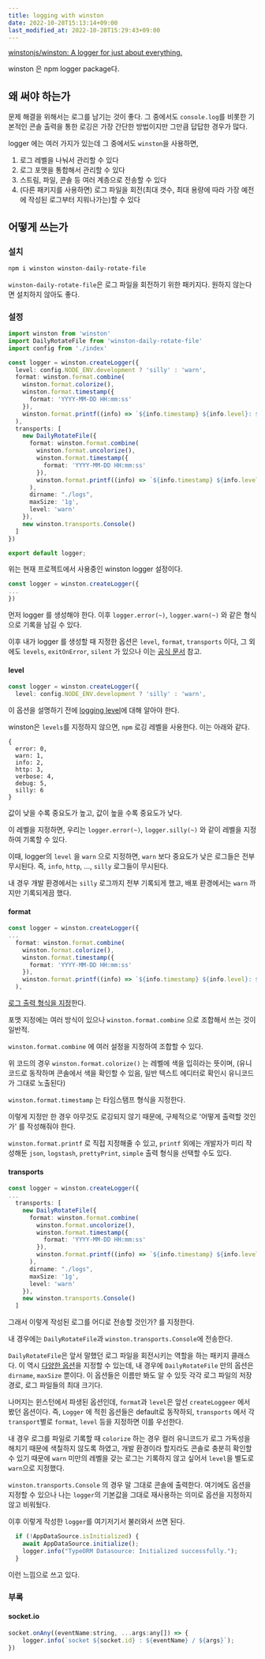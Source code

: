 ```yaml
---
title: logging with winston
date: 2022-10-28T15:13:14+09:00
last_modified_at: 2022-10-28T15:29:43+09:00
---
```

[winstonjs/winston: A logger for just about everything.](https://github.com/winstonjs/winston)

winston 은 npm logger package다.

## 왜 써야 하는가

문제 해결을 위해서는 로그를 남기는 것이 좋다. 그 중에서도 `console.log`를 비롯한 기본적인 콘솔 출력을 통한 로깅은 가장 간단한 방법이지만 그만큼 답답한 경우가 많다.

logger 에는 여러 가지가 있는데 그 중에서도 `winston`을 사용하면,

1. 로그 레벨을 나눠서 관리할 수 있다
2. 로그 포맷을 통합해서 관리할 수 있다
3. 스트림, 파일, 콘솔 등 여러 계층으로 전송할 수 있다
4. (다른 패키지를 사용하면) 로그 파일을 회전(최대 갯수, 최대 용량에 따라 가장 예전에 작성된 로그부터 지워나가는)할 수 있다

## 어떻게 쓰는가

### 설치

```bash
npm i winston winston-daily-rotate-file
```

`winston-daily-rotate-file`은 로그 파일을 회전하기 위한 패키지다. 원하지 않는다면 설치하지 않아도 좋다.

### 설정

```ts
import winston from 'winston'
import DailyRotateFile from 'winston-daily-rotate-file'
import config from './index'

const logger = winston.createLogger({
  level: config.NODE_ENV.development ? 'silly' : 'warn',
  format: winston.format.combine(
    winston.format.colorize(),
    winston.format.timestamp({
      format: 'YYYY-MM-DD HH:mm:ss'
    }),
    winston.format.printf((info) => `${info.timestamp} ${info.level}: ${info.message}`)
  ),
  transports: [
    new DailyRotateFile({  
      format: winston.format.combine(
        winston.format.uncolorize(),
        winston.format.timestamp({
          format: 'YYYY-MM-DD HH:mm:ss'
        }),
        winston.format.printf((info) => `${info.timestamp} ${info.level}: ${info.message}`)
      ), 
      dirname: "./logs",
      maxSize: '1g',
      level: 'warn'
    }),
    new winston.transports.Console()
  ]
})

export default logger;
```

위는 현재 프로젝트에서 사용중인 winston logger 설정이다.

```ts
const logger = winston.createLogger({
...
})
```

먼저 logger 를 생성해야 한다. 이후 `logger.error(~)`, `logger.warn(~)` 와 같은 형식으로 기록을 남길 수 있다.

이후 내가 logger 를 생성할 때 지정한 옵션은 `level`, `format`, `transports` 이다, 그 외에도 `levels`, `exitOnError`, `silent` 가 있으나 이는 [공식 문서](https://github.com/winstonjs/winston#creating-your-own-logger) 참고.

#### level

```ts
const logger = winston.createLogger({
  level: config.NODE_ENV.development ? 'silly' : 'warn',
```

이 옵션을 설명하기 전에 [logging level](https://github.com/winstonjs/winston#logging-levels)에 대해 알아야 한다.

winston은 `levels`를 지정하지 않으면, `npm` 로깅 레벨을 사용한다. 이는 아래와 같다.

```
{
  error: 0,
  warn: 1,
  info: 2,
  http: 3,
  verbose: 4,
  debug: 5,
  silly: 6
}
```

값이 낮을 수록 중요도가 높고, 값이 높을 수록 중요도가 낮다.

이 레벨을 지정하면, 우리는 `logger.error(~)`, `logger.silly(~)` 와 같이 레벨을 지정하여 기록할 수 있다.

이때, logger의 `level` 을 `warn` 으로 지정하면, `warn` 보다 중요도가 낮은 로그들은 전부 무시된다. 즉, `info`, `http`, ..., `silly` 로그들이 무시된다.

내 경우 개발 환경에서는 `silly` 로그까지 전부 기록되게 했고, 배포 환경에서는 `warn` 까지만 기록되게끔 했다.

#### format

```ts
const logger = winston.createLogger({
...
  format: winston.format.combine(
    winston.format.colorize(),
    winston.format.timestamp({
      format: 'YYYY-MM-DD HH:mm:ss'
    }),
    winston.format.printf((info) => `${info.timestamp} ${info.level}: ${info.message}`)
  ),
```

[로그 출력 형식을 지정](https://github.com/winstonjs/winston#formats)한다. 

포맷 지정에는 여러 방식이 있으나 `winston.format.combine` 으로 조합해서 쓰는 것이 일반적.

`winston.format.combine` 에 여러 설정을 지정하여 조합할 수 있다.

위 코드의 경우 `winston.format.colorize()` 는 레벨에 색을 입히라는 뜻이며, (유니코드로 동작하며 콘솔에서 색을 확인할 수 있음, 일반 텍스트 에디터로 확인시 유니코드가 그대로 노출된다)

`winston.format.timestamp` 는 타임스탬프 형식을 지정한다.

이렇게 지정만 한 경우 아무것도 로깅되지 않기 때문에, 구체적으로 '어떻게 출력할 것인가' 를 작성해줘야 한다.

`winston.format.printf` 로 직접 지정해줄 수 있고, `printf` 외에는 개발자가 미리 작성해둔 `json`, `logstash`, `prettyPrint`, `simple` 출력 형식을 선택할 수도 있다.

#### transports

```ts
const logger = winston.createLogger({
...
  transports: [
    new DailyRotateFile({  
      format: winston.format.combine(
        winston.format.uncolorize(),
        winston.format.timestamp({
          format: 'YYYY-MM-DD HH:mm:ss'
        }),
        winston.format.printf((info) => `${info.timestamp} ${info.level}: ${info.message}`)
      ), 
      dirname: "./logs",
      maxSize: '1g',
      level: 'warn'
    }),
    new winston.transports.Console()
  ]
```

그래서 이렇게 작성된 로그를 어디로 전송할 것인가? 를 지정한다.

내 경우에는 `DailyRotateFile`과 `winston.transports.Console`에 전송한다.

`DailyRotateFile`은 앞서 말했던 로그 파일을 회전시키는 역할을 하는 패키지 클래스다. 이 역시 [다양한 옵션](https://github.com/winstonjs/winston-daily-rotate-file)을 지정할 수 있는데, 내 경우에 `DailyRotateFile` 만의 옵션은 `dirname`, `maxSize` 뿐이다. 이 옵션들은 이름만 봐도 알 수 있듯 각각 로그 파일의 저장 경로, 로그 파일들의 최대 크기다. 

나머지는 윈스턴에서 파생된 옵션인데, `format`과 `level`은 앞선 `createLoggeer` 에서 봤던 옵션이다. 즉, `Logger` 에 적힌 옵션들은 default로 동작하되, `transports` 에서 각 `transport`별로 `format`, `level` 등을 지정하면 이를 우선한다.

내 경우 로그를 파일로 기록할 때 `colorize` 하는 경우 컬러 유니코드가 로그 가독성을 해치기 때문에 색칠하지 않도록 하였고, 개발 환경이라 할지라도 콘솔로 충분히 확인할 수 있기 때문에 `warn` 미만의 레벨을 갖는 로그는 기록하지 않고 싶어서 `level`을 별도로 `warn`으로 지정했다.

`winston.transports.Console` 의 경우 말 그대로 콘솔에 출력한다. 여기에도 옵션을 지정할 수 있으나 나는 `logger`의 기본값을 그대로 재사용하는 의미로 옵션을 지정하지 않고 비워뒀다.

이후 이렇게 작성한 `logger`를 여기저기서 불러와서 쓰면 된다.

```ts
  if (!AppDataSource.isInitialized) {
    await AppDataSource.initialize();
    logger.info("TypeORM Datasource: Initialized successfully.");
  }
```

이런 느낌으로 쓰고 있다.

### 부록

#### socket.io

```js
socket.onAny((eventName:string, ...args:any[]) => {
	logger.info(`socket ${socket.id} : ${eventName} / ${args}`);
})
```